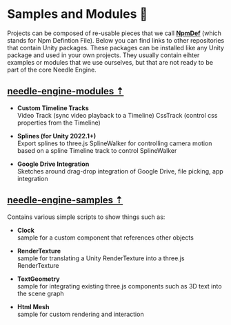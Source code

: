# Samples and Modules 🔭

Projects can be composed of re-usable pieces that we call [**NpmDef**](./project_structure.md#npm-definition-files) (which stands for Npm Defintion File). Below you can find links to other repositories that contain Unity packages. These packages can be installed like any Unity package and used in your own projects. They usually contain eihter examples or modules that we use ourselves, but that are not ready to be part of the core Needle Engine.  

## [needle-engine-modules ⇡](https://github.com/needle-tools/needle-engine-modules) 
   - **Custom Timeline Tracks**  
     Video Track (sync video playback to a Timeline)
     CssTrack (control css properties from the Timeline)
     
   - **Splines (for Unity 2022.1+)**  
     Export splines to three.js
     SplineWalker for controlling camera motion based on a spline
     Timeline track to control SplineWalker

   - **Google Drive Integration**  
     Sketches around drag-drop integration of Google Drive, file picking, app integration
     
   ## [needle-engine-samples ⇡](https://github.com/needle-tools/needle-engine-modules)  
  Contains various simple scripts to show things such as:  
  
  - **Clock**  
    sample for a custom component that references other objects
    
  - **RenderTexture**  
    sample for translating a Unity RenderTexture into a three.js RenderTexture
    
  - **TextGeometry**  
    sample for integrating existing three.js components such as 3D text into the scene graph
    
  - **Html Mesh**  
    sample for custom rendering and interaction
